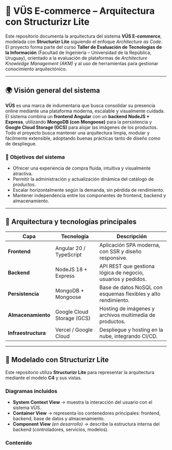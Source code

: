 # 🧱 VÜS E-commerce – Arquitectura con Structurizr Lite

Este repositorio documenta la arquitectura del sistema **VÜS E-commerce**, modelada con **Structurizr Lite** siguiendo el enfoque *Architecture as Code*.  
El proyecto forma parte del curso **Taller de Evaluación de Tecnologías de la Información** (Facultad de Ingeniería – Universidad de la República, Uruguay), orientado a la evaluación de plataformas de *Architecture Knowledge Management (AKM)* y al uso de herramientas para gestionar conocimiento arquitectónico.

---

## 🌍 Visión general del sistema

**VÜS** es una marca de indumentaria que busca consolidar su presencia online mediante una plataforma moderna, escalable y visualmente cuidada.  
El sistema combina un **frontend Angular** con un **backend NodeJS + Express**, utilizando **MongoDB (con Mongoose)** para la persistencia y **Google Cloud Storage (GCS)** para alojar las imágenes de los productos.  
Todo el proyecto busca mantener una arquitectura limpia, modular y fácilmente extensible, adoptando buenas prácticas tanto de diseño como de despliegue.

### 🔹 Objetivos del sistema
- Ofrecer una experiencia de compra fluida, intuitiva y visualmente atractiva.
- Permitir la administración y actualización dinámica del catálogo de productos.
- Escalar horizontalmente según la demanda, sin pérdida de rendimiento.
- Mantener independencia entre los componentes de frontend, backend y almacenamiento.

---

## 🧩 Arquitectura y tecnologías principales

| Capa | Tecnología | Descripción |
|------|-------------|-------------|
| **Frontend** | Angular 20 / TypeScript | Aplicación SPA moderna, con SSR y diseño responsive. |
| **Backend** | NodeJS 18 + Express | API REST que gestiona lógica de negocio, usuarios y pedidos. |
| **Persistencia** | MongoDB + Mongoose | Base de datos NoSQL con esquemas flexibles y alto rendimiento. |
| **Almacenamiento** | Google Cloud Storage (GCS) | Hosting de imágenes y archivos multimedia de productos. |
| **Infraestructura** | Vercel / Google Cloud | Despliegue y hosting en la nube, integrando CI/CD. |

---

## 🧠 Modelado con Structurizr Lite

Este repositorio utiliza **Structurizr Lite** para representar la arquitectura mediante el modelo **C4** y sus vistas.

### Diagramas incluidos
- **System Context View** → muestra la interacción del usuario con el sistema VÜS.  
- **Container View** → representa los contenedores principales: frontend, backend, base de datos y almacenamiento.  
- **Component View** *(en desarrollo)* → describe la estructura interna del backend (controladores, servicios, modelos).  

### Contenido

